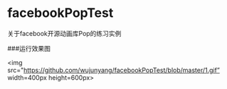 # facebookPopTest
关于facebook开源动画库Pop的练习实例


###运行效果图

<img src="https://github.com/wujunyang/facebookPopTest/blob/master/1.gif” width=400px height=600px></img>
